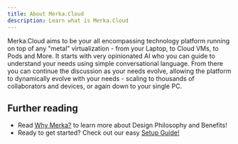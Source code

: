 ```yaml
---
title: About Merka.Cloud
description: Learn what is Merka.Cloud
---
```


Merka.Cloud aims to be your all encompassing technology platform running on top of any "metal" virtualization - from your Laptop, to Cloud VMs, to Pods and More. It starts with very opinionated AI who you can guide to understand your needs using simple conversational language. From there you can continue the discussion as your needs evolve, allowing the platform to dynamically evolve with your needs - scaling to thousands of collaborators and devices, or again down to your single PC.

## Further reading

- Read [Why Merka?](/guides/why_merka) to learn more about Design Philosophy and Benefits!
- Ready to get started? Check out our easy [Setup Guide!](/guides/setup)

